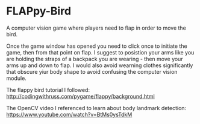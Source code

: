 # FLAPpy-Bird
A computer vision game where players need to flap in order to move the bird.

Once the game window has opened you need to click once to initiate the game, then from that point on flap.
I suggest to posistion your arms like you are holding the straps of a backpack you are wearing - then move your arms up and down to flap. I would also avoid wearning clothes significantly that obscure yiur body shape to avoid confusing the computer vision module.

The flappy bird tutorial I followed: http://codingwithruss.com/pygame/flappy/background.html



The OpenCV video I referenced to learn about body landmark detection: https://www.youtube.com/watch?v=BtMs0ysTdkM
